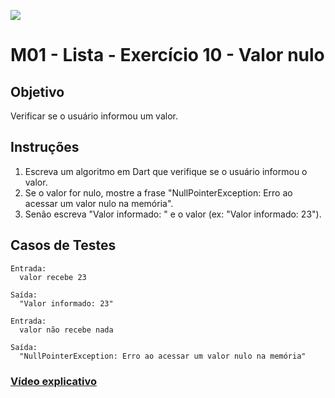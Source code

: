﻿![](https://i.imgur.com/xG74tOh.png)

# M01 - Lista - Exercício 10 - Valor nulo

## Objetivo

Verificar se o usuário informou um valor.

## Instruções

1. Escreva um algoritmo em Dart que verifique se o usuário informou o valor.
2. Se o valor for nulo, mostre a frase "NullPointerException: Erro ao acessar um valor nulo na memória".
3. Senão escreva "Valor informado: " e o valor (ex: "Valor informado: 23").

## Casos de Testes

```
Entrada:
  valor recebe 23

Saída:
  "Valor informado: 23"
```

```
Entrada:
  valor não recebe nada

Saída:
  "NullPointerException: Erro ao acessar um valor nulo na memória"
```

### [Vídeo explicativo](https://drive.google.com/file/d/1-I-f3sTUsJbCHRIAEPNG4AoGptDnY-HV/view?usp=sharing)
